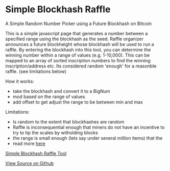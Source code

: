 # Simple Blockhash Raffle
A Simple Random Number Picker using a Future Blockhash on Bitcoin

This is a simple javascript page that generates a number between a specified range using the blockhash as the seed. Raffle organizer announces a future blockheight whose blockhash will be used to run a raffle. By entering the blockhash into this tool, you can determine the winning number within a range of values (e.g. 1-10,000). This can be mapped to an array of sorted inscription numbers to find the winning inscription/address etc. Its considered random 'enough' for a reasonble raffle. (see limitations below)

How it works:
- take the blockhash and convert it to a BigNum
- mod based on the range of values
- add offset to get adjust the range to be between min and max

  
Limitations:
- Is random to the extent that blockhashes are random
- Raffle is inconsequential enough that miners do not have an incentive to try to tip the scales by witholding blocks
- the range is small enough (lets say under several million items) that the 
- read more [here](https://ethereum.stackexchange.com/questions/94945/can-we-use-block-hash-as-verifiable-randomness-for-the-off-chain-lottery)



[Simple Blockhash Raffle Tool](https://jokie88.github.io/simple_blockhash_raffle/blockhash_raffle.html)


[View Source on Github](https://github.com/jokie88/simple_blockhash_raffle/)
